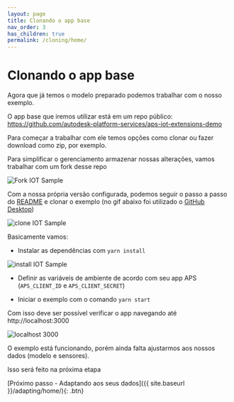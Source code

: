 ```yaml
---
layout: page
title: Clonando o app base
nav_order: 3
has_children: true
permalink: /cloning/home/
---
```


# Clonando o app base

Agora que já temos o modelo preparado podemos trabalhar com o nosso exemplo.

O app base que iremos utilizar está em um repo público: https://github.com/autodesk-platform-services/aps-iot-extensions-demo

Para começar a trabalhar com ele temos opções como clonar ou fazer download como zip, por exemplo.

Para simplificar o gerenciamento armazenar nossas alterações, vamos trabalhar com um fork desse repo

![Fork IOT Sample](../../assets/images/fork_sample.gif)

Com a nossa própria versão configurada, podemos seguir o passo a passo do [README](https://github.com/JoaoMartins-callmeJohn/aps-iot-extensions-demo#running-locally) e clonar o exemplo (no gif abaixo foi utilizado o [GitHub Desktop](https://desktop.github.com))

![clone IOT Sample](../../assets/images/clone_app.gif)

Basicamente vamos:

- Instalar as dependências com `yarn install`

![install IOT Sample](../../assets/images/yarn_install.gif)

- Definir as variáveis de ambiente de acordo com seu app APS (`APS_CLIENT_ID` e `APS_CLIENT_SECRET`)

- Iniciar o exemplo com o comando `yarn start`

Com isso deve ser possível verificar o app navegando até http://localhost:3000

![localhost 3000](../../assets/images/localhost_3000.png)

O exemplo está funcionando, porém ainda falta ajustarmos aos nossos dados (modelo e sensores).

Isso será feito na próxima etapa

[Próximo passo - Adaptando aos seus dados]({{ site.baseurl }}/adapting/home/){: .btn}